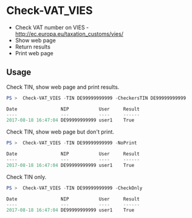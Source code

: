 # Check-VAT_VIES

* Check VAT number on VIES - http://ec.europa.eu/taxation_customs/vies/
* Show web page
* Return results
* Print web page

## Usage

Check TIN, show web page and print results.
```powershell
PS >  Check-VAT_VIES -TIN DE99999999999 -CheckersTIN DE99999999999

Date                NIP           User     Result
----                ---           ----     ------
2017-08-18 16:47:04 DE99999999999 user1    True
```
Check TIN, show web page but don't print.
```powershell
PS >  Check-VAT_VIES -TIN DE99999999999 -NoPrint

Date                NIP           User     Result
----                ---           ----     ------
2017-08-18 16:47:04 DE99999999999 user1    True
```

Check TIN only.
```powershell
PS >  Check-VAT_VIES -TIN DE99999999999 -CheckOnly

Date                NIP           User     Result
----                ---           ----     ------
2017-08-18 16:47:04 DE99999999999 user1    True
```
